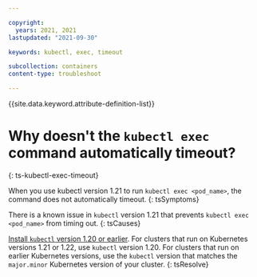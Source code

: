 ```yaml
---

copyright:
  years: 2021, 2021
lastupdated: "2021-09-30"

keywords: kubectl, exec, timeout

subcollection: containers
content-type: troubleshoot

---
```



{{site.data.keyword.attribute-definition-list}}

# Why doesn't the `kubectl exec` command automatically timeout?
{: ts-kubectl-exec-timeout}

When you use kubectl version 1.21 to run `kubectl exec <pod_name>`, the command does not automatically timeout. 
{: tsSymptoms}

There is a known issue in `kubectl` version 1.21 that prevents `kubectl exec <pod_name>` from timing out.
{: tsCauses}

[Install `kubectl` version 1.20 or earlier](/docs/containers?topic=containers-cs_cli_install#kubectl). For clusters that run on Kubernetes versions 1.21 or 1.22, use `kubectl` version 1.20. For clusters that run on earlier Kubernetes versions, use the `kubectl` version that matches the `major.minor` Kubernetes version of your cluster. 
{: tsResolve}
